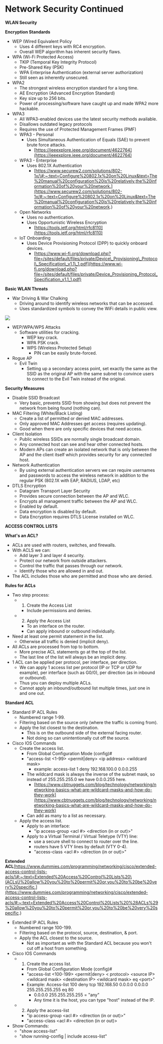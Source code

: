 # Network Security Continued

**WLAN Security**

**Encryption Standards**

* WEP \(Wired Equivalent Policy
  * Uses 4 different keys with RC4 encryption.
  * Overall WEP algorithm has inherent security flaws.
* WPA \(Wi-Fi Protected Access\)
  * TKIP \(Temporal Key Integrity Protocol\)
  * Pre-Shared Key \(PSK\)
  * WPA Enterprise Authentication \(external server authorization\)
  * Still seen as inherently unsecured.
* WPA2
  * The strongest wireless encryption standard for a long time.
  * AE Encryption \(Advanced Encryption Standard\)
  * Key size up to 256 bits.
  * Power of processing/software have caught up and made WPA2 more hackable.
* WPA3
  * All WPA3-enabled devices use the latest security methods available.
  * Disallows outdated legacy protocols
  * Requires the use of Protected Management Frames \(PMF\)
  * WPA3 - Personal
    * Uses Simultaneous Authentication of Equals \(SAE\) to prevent brute force attacks.
      * [https://ieeexplore.ieee.org/document/4622764](https://ieeexplore.ieee.org/document/4622764)
  * WPA3 - Enterprise
    * Uses 802.1X Authentication
      * [https://www.securew2.com/solutions/802-1x/\#:~:text=Configure%20802.1x%20on%20Linux&text=The%20manual%20configuration%20is%20relatively,the%20information%20of%20your%20network.](https://www.securew2.com/solutions/802-1x/#:~:text=Configure%20802.1x%20on%20Linux&text=The%20manual%20configuration%20is%20relatively,the%20information%20of%20your%20network.)
  * Open Networks
    * Uses no authentication.
    * Uses Opportunistic Wireless Encryption
      * [https://tools.ietf.org/html/rfc8110](https://tools.ietf.org/html/rfc8110)
  * IoT Onboarding
    * Uses Device Provisioning Protocol \(DPP\) to quickly onboard devices.
      * [https://www.wi-fi.org/download.php?file=/sites/default/files/private/Device\_Provisioning\_Protocol\_Specification\_v1.1\_1.pdf](https://www.wi-fi.org/download.php?file=/sites/default/files/private/Device_Provisioning_Protocol_Specification_v1.1_1.pdf)

  
**Basic WLAN Threats**

* War Driving & War Chalking
  * Driving around to identify wireless networks that can be accessed.
  * Uses standardized symbols to convey the WiFi details in public view.

![](https://www.evernote.com/shard/s342/res/26f000ac-eea5-51c6-c26b-cb698dddda2a)

* WEP/WPA/WPS Attacks
  * Software utilities for cracking.
    * WEP key crack.
    * WPA PSK crack.
    * WPS \(Wireless Protected Setup\)
      * PIN can be easily brute-forced.
* Rogue AP
  * Evil Twin
    * Setting up a secondary access point, set exactly the same as the SSID as the original AP with the same subnet to convince users to connect to the Evil Twin instead of the original.

  
**Security Measures**

* Disable SSID Broadcast
  * Very basic, prevents SSID from showing but does not prevent the network from being found \(nothing can\).
* MAC Filtering \(White/Black Listing\)
  * Create a list of permitted or denied MAC addresses.
  * Only approved MAC Addresses get access \(requires updating\).
  * Good when there are only specific devices that need access.
* Client Isolation
  * Public wireless SSIDs are normally single broadcast domain.
  * Any connected host can see and hear other connected hosts.
  * Modern APs can create an isolated network that is only between the AP and the client itself which provides security for any connected host.
* Network Authentication
  * By using external authentication servers we can require usernames and passwords to access the wireless network in addition to the regular PSK \(802.1X with EAP, RADIUS, LDAP, etc\)
* DTLS Encryption
  * Datagram Transport Layer Security
  * Provides secure connection between the AP and WLC.
  * Encrypts all management traffic between the AP and WLC.
  * Enabled by default.
  * Data encryption is disabled by default.
  * Data Encryption requires DTLS License installed on WLC.

**ACCESS CONTROL LISTS**

**What's an ACL?**

* ACLs are used with routers, switches, and firewalls.
* With ACLS we can:
  * Add layer 3 and layer 4 security.
  * Protect our network from outside attackers.
  * Control the traffic that passes through our network.
  * Identify those who are allowed in and out.
* The ACL includes those who are permitted and those who are denied.

  
**Rules for ACLs**

* Two step process:
  * 1. Create the Access List
    * Include permissions and denies.
  * 2. Apply the Access List
    * To an interface on the router.
    * Can apply inbound or outbound individually.
* Need at least one permit statement in the list.
  * Otherwise all traffic is denied \(implicit deny\).
* All ACLs are processed from top to bottom.
  * More precise ACL statements go at the top of the list.
  * The last line of the list will always be an implicit deny.
* 1 ACL can be applied per protocol, per interface, per direction.
  * We can apply 1 access list per protocol \(IP or TCP or UDP for example\), per interface \(such as G0/0\), per direction \(as in inbound or outbound\).
  * Thus you can deploy multiple ACLs.
  * Cannot apply an inbound/outbound list multiple times, just one in and one out.

  
**Standard ACL**

* Standard IP ACL Rules
  * Numbered range 1-99.
  * Filtering based on the source only \(where the traffic is coming from\). 
  * Apply the list closest to the destination.
    * This is on the outbound side of the external facing router.
    * Not doing so can unintentionally cut off the source.
* Cisco IOS Commands
  * Create the access list.
    * From Global Configuration Mode \(config\)\#
    * "access-list &lt;1-99&gt; &lt;permit\|deny&gt; &lt;ip address&gt; &lt;wildcard mask&gt;
      * example: access-list 1 deny 192.168.100.0 0.0.0.255
    * The wildcard mask is always the inverse of the subnet mask, so instead of 255.255.255.0 we have 0.0.0.255 here.
      * [https://www.cbtnuggets.com/blog/technology/networking/networking-basics-what-are-wildcard-masks-and-how-do-they-work](https://www.cbtnuggets.com/blog/technology/networking/networking-basics-what-are-wildcard-masks-and-how-do-they-work)
    * Can add as many to a list as necessary.
  * Apply the access list.
    * Apply to an interface:
      * "ip access-group &lt;acl \#&gt; &lt;direction \(in or out\)&gt;"
    * Apply to a Virtual Terminal / Virtual Teletype \(VTY\) line:
      * use a secure shell to connect to router over the line.
      * routers have 5 VTY lines by default \(VTY 0-4\).
      * "access-class &lt;acl \#&gt; &lt;direction \(in or out\)&gt;"

  
**Extended ACL**[https://www.dummies.com/programming/networking/cisco/extended-access-control-lists-acls/\#:~:text=Extended%20Access%20Control%20Lists%20\(ACLs\)%20allow%20you%20to%20permit%20or,you%20to%20be%20very%20specific.](https://www.dummies.com/programming/networking/cisco/extended-access-control-lists-acls/#:~:text=Extended%20Access%20Control%20Lists%20%28ACLs%29%20allow%20you%20to%20permit%20or,you%20to%20be%20very%20specific.)

* Extended IP ACL Rules
  * Numbered range 100-199.
  * Filtering based on the protocol, source, destination, & port.
  * Apply the ACL closest to the source.
    * Not as important as with the Standard ACL because you won't cut off a host from something.
* Cisco IOS Commands
  * 1. Create the access list.
    * From Global Configuration Mode \(config\)\#
    * "access-list &lt;100-199&gt; &lt;permit\|deny&gt; &lt; protocol&gt; &lt;source IP&gt; &lt;wildcard mask&gt; &lt;destination IP&gt; &lt;wildcard mask&gt; eq &lt;port&gt;"
    * Example: Access-list 100 deny tcp 192.168.50 0.0.0.0 0.0.0.0 255.255.255.255 eq 80
      * 0.0.0.0 255.255.255.255 = "any"
      * Any time it is the host, you can type "host" instead of the IP.
  * 2. Apply the access-list
    * "ip access-group &lt;acl \#&gt; &lt;direction \(in or out\)&gt;"
    * "access-class &lt;acl \#&gt; &lt;direction \(in or out\)&gt;
* Show Commands:
  * "show access-list"
  * "show running-config \| include access-list"

